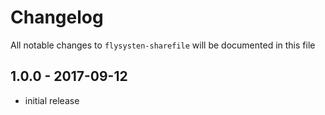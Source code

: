 # Changelog

All notable changes to `flysysten-sharefile` will be documented in this file

## 1.0.0 - 2017-09-12
- initial release
